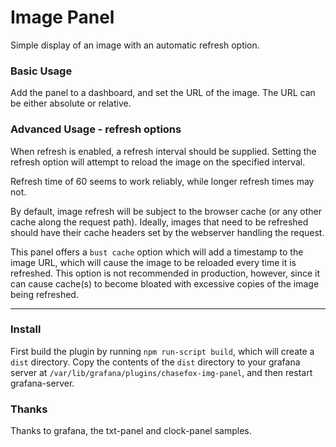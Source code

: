 # Image Panel

Simple display of an image with an automatic refresh option.


### Basic Usage

Add the panel to a dashboard, and set the URL of the image. The URL can be
either absolute or relative.

### Advanced Usage - refresh options

When refresh is enabled, a refresh interval should be supplied. Setting the
refresh option will attempt to reload the image on the specified interval.

Refresh time of 60 seems to work reliably, while longer refresh times may not.

By default, image refresh will be subject to the browser cache (or any other
cache along the request path). Ideally, images that need to be refreshed should
have their cache headers set by the webserver handling the request.

This panel offers a `bust cache` option which will add a timestamp to the image
URL, which will cause the image to be reloaded every time it is refreshed. This
option is not recommended in production, however, since it can cause cache(s) to
become bloated with excessive copies of the image being refreshed.

---

### Install

First build the plugin by running `npm run-script build`, which will create a
`dist` directory. Copy the contents of the `dist` directory to your grafana
server at `/var/lib/grafana/plugins/chasefox-img-panel`, and then restart
grafana-server.

### Thanks

Thanks to grafana, the txt-panel and clock-panel samples.
